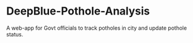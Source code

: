# DeepBlue-Pothole-Analysis
A web-app for Govt officials to track potholes in city and update pothole status.
